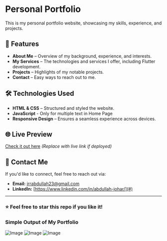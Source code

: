 # Personal Portfolio

This is my personal portfolio website, showcasing my skills, experience, and projects.

## 🚀 Features
- **About Me** – Overview of my background, experience, and interests.
- **My Services** – The technologies and services I offer, including Flutter development.
- **Projects** – Highlights of my notable projects.
- **Contact** – Easy ways to reach out to me.

## 🛠️ Technologies Used
- **HTML & CSS** – Structured and styled the website.
- **JavaScript** - Only for multiple text in Home Page
- **Responsive Design** – Ensures a seamless experience across devices.


## 🌐 Live Preview
[Check it out here](#) *(Replace with live link if deployed)*

## 📩 Contact Me
If you'd like to connect, feel free to reach out via:
- **Email:** jrrabdullah23@gmail.com
- **LinkedIn:** [https://www.linkedin.com/in/abdullah-johar/](#)

---

### ⭐ Feel free to star this repo if you like it!

### Simple Output of My Portfolio

![Image](https://github.com/user-attachments/assets/fd10062d-b1ed-47c7-bd99-8f0e1549d8a2)
![Image](https://github.com/user-attachments/assets/8eae8824-db31-4a24-8ec9-534a9b297c99)
![Image](https://github.com/user-attachments/assets/86d35e84-c099-447c-ab39-f72fbc168e4a)
